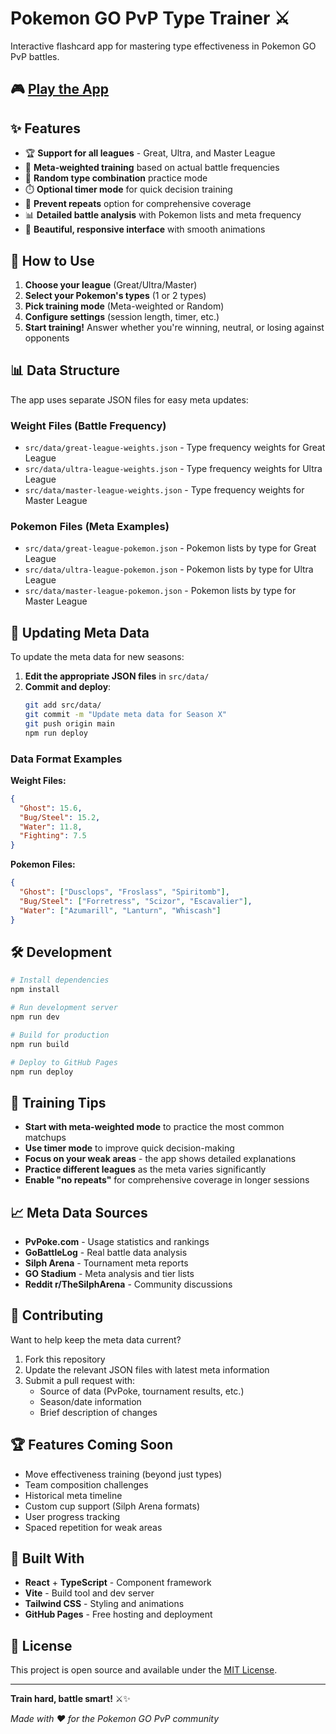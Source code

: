 # Pokemon GO PvP Type Trainer ⚔️

Interactive flashcard app for mastering type effectiveness in Pokemon GO PvP battles.

## 🎮 [Play the App](https://SpicedNuts.github.io/pokemon-go-type-trainer)

## ✨ Features

- 🏆 **Support for all leagues** - Great, Ultra, and Master League
- 🎯 **Meta-weighted training** based on actual battle frequencies
- 🎲 **Random type combination** practice mode
- ⏱️ **Optional timer mode** for quick decision training
- 🚫 **Prevent repeats** option for comprehensive coverage
- 📊 **Detailed battle analysis** with Pokemon lists and meta frequency
- 🎨 **Beautiful, responsive interface** with smooth animations

## 🚀 How to Use

1. **Choose your league** (Great/Ultra/Master)
2. **Select your Pokemon's types** (1 or 2 types)
3. **Pick training mode** (Meta-weighted or Random)
4. **Configure settings** (session length, timer, etc.)
5. **Start training!** Answer whether you're winning, neutral, or losing against opponents

## 📊 Data Structure

The app uses separate JSON files for easy meta updates:

### Weight Files (Battle Frequency)
- `src/data/great-league-weights.json` - Type frequency weights for Great League
- `src/data/ultra-league-weights.json` - Type frequency weights for Ultra League  
- `src/data/master-league-weights.json` - Type frequency weights for Master League

### Pokemon Files (Meta Examples)
- `src/data/great-league-pokemon.json` - Pokemon lists by type for Great League
- `src/data/ultra-league-pokemon.json` - Pokemon lists by type for Ultra League
- `src/data/master-league-pokemon.json` - Pokemon lists by type for Master League

## 🔄 Updating Meta Data

To update the meta data for new seasons:

1. **Edit the appropriate JSON files** in `src/data/`
2. **Commit and deploy**:
   ```bash
   git add src/data/
   git commit -m "Update meta data for Season X"
   git push origin main
   npm run deploy
   ```

### Data Format Examples

**Weight Files:**
```json
{
  "Ghost": 15.6,
  "Bug/Steel": 15.2,
  "Water": 11.8,
  "Fighting": 7.5
}
```

**Pokemon Files:**
```json
{
  "Ghost": ["Dusclops", "Froslass", "Spiritomb"],
  "Bug/Steel": ["Forretress", "Scizor", "Escavalier"],
  "Water": ["Azumarill", "Lanturn", "Whiscash"]
}
```

## 🛠️ Development

```bash
# Install dependencies
npm install

# Run development server
npm run dev

# Build for production
npm run build

# Deploy to GitHub Pages
npm run deploy
```

## 🎯 Training Tips

- **Start with meta-weighted mode** to practice the most common matchups
- **Use timer mode** to improve quick decision-making
- **Focus on your weak areas** - the app shows detailed explanations
- **Practice different leagues** as the meta varies significantly
- **Enable "no repeats"** for comprehensive coverage in longer sessions

## 📈 Meta Data Sources

- **PvPoke.com** - Usage statistics and rankings
- **GoBattleLog** - Real battle data analysis
- **Silph Arena** - Tournament meta reports  
- **GO Stadium** - Meta analysis and tier lists
- **Reddit r/TheSilphArena** - Community discussions

## 🤝 Contributing

Want to help keep the meta data current? 

1. Fork this repository
2. Update the relevant JSON files with latest meta information
3. Submit a pull request with:
   - Source of data (PvPoke, tournament results, etc.)
   - Season/date information
   - Brief description of changes

## 🏆 Features Coming Soon

- Move effectiveness training (beyond just types)
- Team composition challenges  
- Historical meta timeline
- Custom cup support (Silph Arena formats)
- User progress tracking
- Spaced repetition for weak areas

## 📱 Built With

- **React** + **TypeScript** - Component framework
- **Vite** - Build tool and dev server
- **Tailwind CSS** - Styling and animations
- **GitHub Pages** - Free hosting and deployment

## 📄 License

This project is open source and available under the [MIT License](LICENSE).

---

**Train hard, battle smart!** ⚔️✨

*Made with ❤️ for the Pokemon GO PvP community*